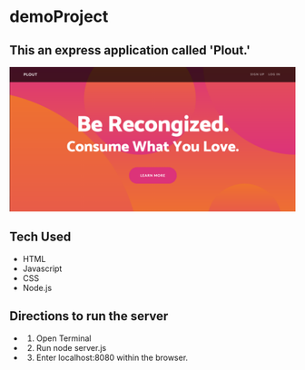 # demoProject

## This an express application called 'Plout.'

![Plout Photo](images/plout.png)

## Tech Used
- HTML
- Javascript
- CSS
- Node.js

## Directions to run the server
- 1. Open Terminal
- 2. Run node server.js
- 3. Enter localhost:8080 within the browser.
